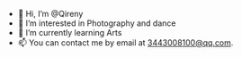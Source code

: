 - 👋 Hi, I’m @Qireny
- 👀 I’m interested in Photography and dance
- 🌱 I’m currently learning Arts
- 📫 You can contact me by email at 3443008100@qq.com.

<!---
Qireny/Qireny is a ✨ special ✨ repository because its `README.md` (this file) appears on your GitHub profile.
You can click the Preview link to take a look at your changes.
--->
